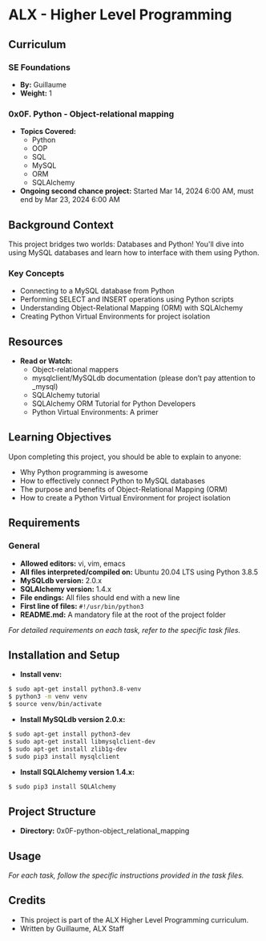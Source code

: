 # ALX - Higher Level Programming

## Curriculum
### SE Foundations
- **By:** Guillaume
- **Weight:** 1

### 0x0F. Python - Object-relational mapping
- **Topics Covered:**
  - Python
  - OOP
  - SQL
  - MySQL
  - ORM
  - SQLAlchemy
- **Ongoing second chance project:** Started Mar 14, 2024 6:00 AM, must end by Mar 23, 2024 6:00 AM

## Background Context
This project bridges two worlds: Databases and Python! You'll dive into using MySQL databases and learn how to interface with them using Python.

### Key Concepts
- Connecting to a MySQL database from Python
- Performing SELECT and INSERT operations using Python scripts
- Understanding Object-Relational Mapping (ORM) with SQLAlchemy
- Creating Python Virtual Environments for project isolation

## Resources
- **Read or Watch:**
  - Object-relational mappers
  - mysqlclient/MySQLdb documentation (please don’t pay attention to _mysql)
  - SQLAlchemy tutorial
  - SQLAlchemy ORM Tutorial for Python Developers
  - Python Virtual Environments: A primer

## Learning Objectives
Upon completing this project, you should be able to explain to anyone:
- Why Python programming is awesome
- How to effectively connect Python to MySQL databases
- The purpose and benefits of Object-Relational Mapping (ORM)
- How to create a Python Virtual Environment for project isolation

## Requirements
### General
- **Allowed editors:** vi, vim, emacs
- **All files interpreted/compiled on:** Ubuntu 20.04 LTS using Python 3.8.5
- **MySQLdb version:** 2.0.x
- **SQLAlchemy version:** 1.4.x
- **File endings:** All files should end with a new line
- **First line of files:** `#!/usr/bin/python3`
- **README.md:** A mandatory file at the root of the project folder

_For detailed requirements on each task, refer to the specific task files._

## Installation and Setup
- **Install venv:**
```bash
$ sudo apt-get install python3.8-venv
$ python3 -m venv venv
$ source venv/bin/activate

```
- **Install MySQLdb version 2.0.x:**

```bash
$ sudo apt-get install python3-dev
$ sudo apt-get install libmysqlclient-dev
$ sudo apt-get install zlib1g-dev
$ sudo pip3 install mysqlclient

```

- **Install SQLAlchemy version 1.4.x:**

```bash
$ sudo pip3 install SQLAlchemy

```


## Project Structure
- **Directory:** 0x0F-python-object_relational_mapping

## Usage
_For each task, follow the specific instructions provided in the task files._

## Credits
- This project is part of the ALX Higher Level Programming curriculum.
- Written by Guillaume, ALX Staff

